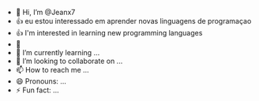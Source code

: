 - 👋 Hi, I’m @Jeanx7
- :+1: eu estou interessado em aprender novas linguagens de programaçao
- :+1: I'm interested in learning new programming languages
- 👀 
- 🌱 I’m currently learning ...
- 💞️ I’m looking to collaborate on ...
- 📫 How to reach me ...
- 😄 Pronouns: ...
- ⚡ Fun fact: ...

<!---
Jeanx7/Jeanx7 is a ✨ special ✨ repository because its `README.md` (this file) appears on your GitHub profile.
You can click the Preview link to take a look at your changes.
--->
